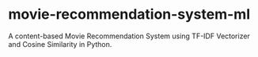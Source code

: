 # movie-recommendation-system-ml
A content-based Movie Recommendation System using TF-IDF Vectorizer and Cosine Similarity in Python.
